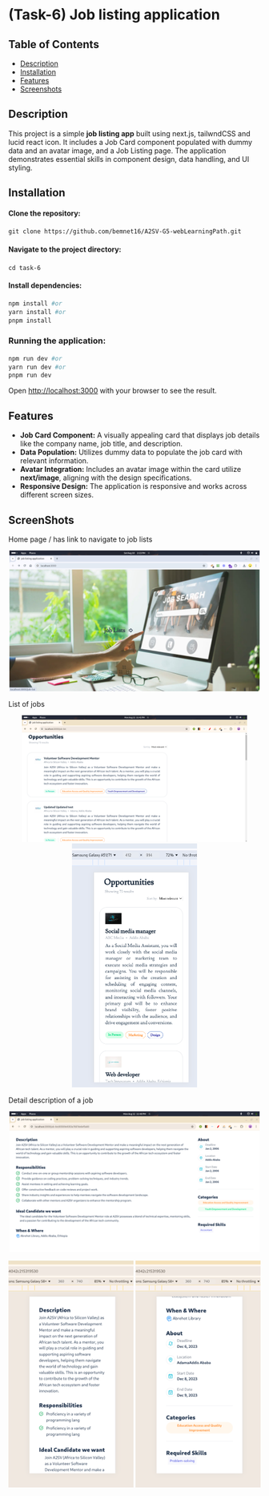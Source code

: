 # (Task-6) Job listing application

## Table of Contents

- [Description](#description)
- [Installation](#installation)
- [Features](#features)
- [Screenshots](#screenshots)

## Description
This project is a simple **job listing app** built using next.js, tailwndCSS and lucid react icon. It includes a Job Card component populated with dummy data and an avatar image, and a Job Listing page. The application demonstrates essential skills in component design, data handling, and UI styling.



## Installation
#### Clone the repository:
```git clone https://github.com/bemnet16/A2SV-G5-webLearningPath.git```
#### Navigate to the project directory:
```cd task-6```
#### Install dependencies:
``` bash 
npm install #or
yarn install #or
pnpm install
```
### Running the application:
```bash
npm run dev #or
yarn run dev #or
pnpm run dev
```
Open [http://localhost:3000](http://localhost:3000) with your browser to see the result.

## Features
- **Job Card Component:** A visually appealing card that displays job details like the company name, job title, and description.
- **Data Population:** Utilizes dummy data to populate the job card with relevant information.
- **Avatar Integration:** Includes an avatar image within the card utilize **next/image**, aligning with the design specifications.
- **Responsive Design:** The application is responsive and works across different screen sizes.

## ScreenShots
Home page / has link to navigate to job lists
<p align="center">
<img src="https://github.com/bemnet16/A2SV-G5-webLearningPath/blob/main/task-6/public/images/Screenshot%20from%202024-08-10%2014-23-54.png" height="auto" width="500"/>
</p>

List of jobs
<p align="center">
<img src="https://github.com/bemnet16/A2SV-G5-webLearningPath/blob/main/task-6/public/images/Screenshot%20from%202024-08-12%2023-42-43.png" height="auto" width="450"/>
  <img src="https://github.com/bemnet16/A2SV-G5-webLearningPath/blob/main/task-6/public/images/Screenshot%20from%202024-08-10%2011-23-57.png" height="auto" width="250"/>
</p>

Detail description of a job
<p align="center">
<img src="https://github.com/bemnet16/A2SV-G5-webLearningPath/blob/main/task-6/public/images/Screenshot%20from%202024-08-12%2023-48-32.png" height="auto" width="500"/>
</p>

<p align="center">
<img src="https://github.com/bemnet16/A2SV-G5-webLearningPath/blob/main/task-6/public/images/Screenshot%20from%202024-08-12%2023-51-20.png" height="auto" width="250"/>
  <img src="https://github.com/bemnet16/A2SV-G5-webLearningPath/blob/main/task-6/public/images/Screenshot%20from%202024-08-12%2023-51-25.png" height="auto" width="250"/>
</p>


